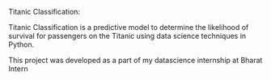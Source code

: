 Titanic Classification:

Titanic Classification is a predictive model to determine the likelihood of survival for passengers on the Titanic using data science techniques in Python.

This project was developed as a part of my datascience internship at Bharat Intern
